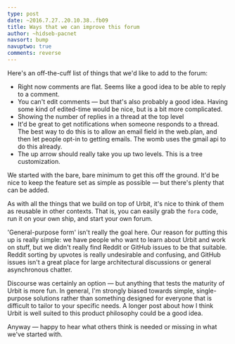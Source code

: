 ```yaml
---
type: post
date: ~2016.7.27..20.10.38..fb09
title: Ways that we can improve this forum
author: ~hidseb-pacnet
navsort: bump
navuptwo: true
comments: reverse
---
```


Here's an off-the-cuff list of things that we'd like to add to the forum:

* Right now comments are flat.  Seems like a good idea to be able to reply to a comment.
* You can't edit comments — but that's also probably a good idea.  Having some kind of edited-time would be nice, but is a bit more complicated.
* Showing the number of replies in a thread at the top level
* It'd be great to get notifications when someone responds to a thread.  The best way to do this is to allow an email field in the web.plan, and then let people opt-in to getting emails.  The womb uses the gmail api to do this already.
* The up arrow should really take you up two levels.  This is a tree customization.

We started with the bare, bare minimum to get this off the ground.  It'd be nice to keep the feature set as simple as possible — but there's plenty that can be added.  

As with all the things that we build on top of Urbit, it's nice to think of them as reusable in other contexts.  That is, you can easily grab the `fora` code, run it on your own ship, and start your own forum.  

'General-purpose form' isn't really the goal here.  Our reason for putting this up is really simple: we have people who want to learn about Urbit and work on stuff, but we didn't really find Reddit or GitHub issues to be that suitable.  Reddit sorting by upvotes is really undesirable and confusing, and GitHub issues isn't a great place for large architectural discussions or general asynchronous chatter. 

Discourse was certainly an option — but anything that tests the maturity of Urbit is more fun.  In general, I'm strongly biased towards simple, single-purpose solutions rather than something designed for everyone that is difficult to tailor to your specific needs.  A longer post about how I think Urbit is well suited to this product philosophy could be a good idea.

Anyway — happy to hear what others think is needed or missing in what we've started with.